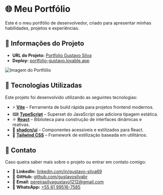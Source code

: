 # 🌐 Meu Portfólio

Este é o meu portfólio de desenvolvedor, criado para apresentar minhas habilidades, projetos e experiências.

## 📌 Informações do Projeto

- **URL do Projeto:** [Portfolio Gustavo Silva](https://lovable.dev/projects/1747f662-0d94-4372-85c9-5e3685869410)
- **Deploy:** [portfolio-gustavo.lovable.app](https://portfolio-gustavo.lovable.app)

![Imagem do Portfólio](Capturar.PNG)

## 🚀 Tecnologias Utilizadas

Este projeto foi desenvolvido utilizando as seguintes tecnologias:

- ⚡ **[Vite](https://vitejs.dev/)** – Ferramenta de build rápida para projetos frontend modernos.
- ⌨ **[TypeScript](https://www.typescriptlang.org/)** – Superset do JavaScript que adiciona tipagem estática.
- ⚛ **[React](https://react.dev/)** – Biblioteca para construção de interfaces dinâmicas e reativas.
- 🎨 **[shadcn/ui](https://ui.shadcn.com/)** – Componentes acessíveis e estilizados para React.
- 💨 **[Tailwind CSS](https://tailwindcss.com/)** – Framework de estilização baseada em utilitários.

## 📩 Contato

Caso queira saber mais sobre o projeto ou entrar em contato comigo:

- 🔗 **LinkedIn:** [linkedin.com/in/gustavo-silva69](https://linkedin.com/in/gustavo-silva69)
- 🐙 **GitHub:** [github.com/gustavosilvabr](https://github.com/gustavosilvabr)
- 📧 **Email:** [pereirasilvagustavo1212@gmail.com](mailto:pereirasilvagustavo1212@gmail.com)
- 📱 **WhatsApp:** [+55 61 99516-7585](https://wa.me/5561995167585)

